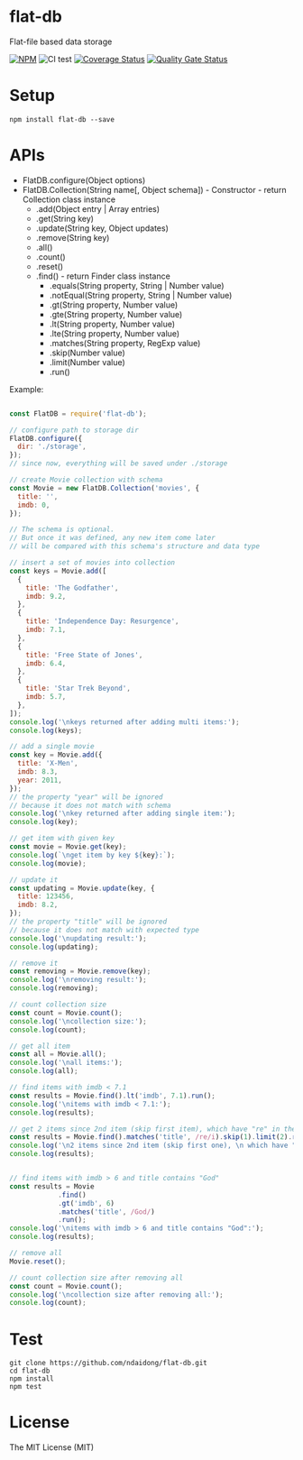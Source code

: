 # flat-db
Flat-file based data storage

[![NPM](https://badge.fury.io/js/flat-db.svg)](https://badge.fury.io/js/flat-db)
![CI test](https://github.com/ndaidong/flat-db/workflows/ci-test/badge.svg)
[![Coverage Status](https://coveralls.io/repos/github/ndaidong/flat-db/badge.svg)](https://coveralls.io/github/ndaidong/flat-db)
[![Quality Gate Status](https://sonarcloud.io/api/project_badges/measure?project=ndaidong_flat-db&metric=alert_status)](https://sonarcloud.io/dashboard?id=ndaidong_flat-db)


# Setup

```
npm install flat-db --save
```

# APIs

- FlatDB.configure(Object options)
- FlatDB.Collection(String name[, Object schema]) - Constructor - return Collection class instance
  - .add(Object entry | Array entries)
  - .get(String key)
  - .update(String key, Object updates)
  - .remove(String key)
  - .all()
  - .count()
  - .reset()
  - .find() - return Finder class instance
    - .equals(String property, String | Number value)
    - .notEqual(String property, String | Number value)
    - .gt(String property, Number value)
    - .gte(String property, Number value)
    - .lt(String property, Number value)
    - .lte(String property, Number value)
    - .matches(String property, RegExp value)
    - .skip(Number value)
    - .limit(Number value)
    - .run()


Example:

```js

const FlatDB = require('flat-db');

// configure path to storage dir
FlatDB.configure({
  dir: './storage',
});
// since now, everything will be saved under ./storage

// create Movie collection with schema
const Movie = new FlatDB.Collection('movies', {
  title: '',
  imdb: 0,
});

// The schema is optional.
// But once it was defined, any new item come later
// will be compared with this schema's structure and data type

// insert a set of movies into collection
const keys = Movie.add([
  {
    title: 'The Godfather',
    imdb: 9.2,
  },
  {
    title: 'Independence Day: Resurgence',
    imdb: 7.1,
  },
  {
    title: 'Free State of Jones',
    imdb: 6.4,
  },
  {
    title: 'Star Trek Beyond',
    imdb: 5.7,
  },
]);
console.log('\nkeys returned after adding multi items:');
console.log(keys);

// add a single movie
const key = Movie.add({
  title: 'X-Men',
  imdb: 8.3,
  year: 2011,
});
// the property "year" will be ignored
// because it does not match with schema
console.log('\nkey returned after adding single item:');
console.log(key);

// get item with given key
const movie = Movie.get(key);
console.log(`\nget item by key ${key}:`);
console.log(movie);

// update it
const updating = Movie.update(key, {
  title: 123456,
  imdb: 8.2,
});
// the property "title" will be ignored
// because it does not match with expected type
console.log('\nupdating result:');
console.log(updating);

// remove it
const removing = Movie.remove(key);
console.log('\nremoving result:');
console.log(removing);

// count collection size
const count = Movie.count();
console.log('\ncollection size:');
console.log(count);

// get all item
const all = Movie.all();
console.log('\nall items:');
console.log(all);

// find items with imdb < 7.1
const results = Movie.find().lt('imdb', 7.1).run();
console.log('\nitems with imdb < 7.1:');
console.log(results);

// get 2 items since 2nd item (skip first item), which have "re" in the title
const results = Movie.find().matches('title', /re/i).skip(1).limit(2).run();
console.log('\n2 items since 2nd item (skip first one), \n which have "re" in the title:');
console.log(results);


// find items with imdb > 6 and title contains "God"
const results = Movie
            .find()
            .gt('imdb', 6)
            .matches('title', /God/)
            .run();
console.log('\nitems with imdb > 6 and title contains "God":');
console.log(results);

// remove all
Movie.reset();

// count collection size after removing all
const count = Movie.count();
console.log('\ncollection size after removing all:');
console.log(count);
```

# Test

```
git clone https://github.com/ndaidong/flat-db.git
cd flat-db
npm install
npm test
```

# License

The MIT License (MIT)
